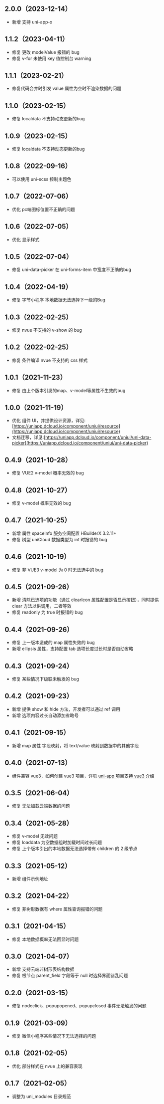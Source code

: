 ## 2.0.0（2023-12-14）
- 新增 支持 uni-app-x
## 1.1.2（2023-04-11）
- 修复 更改 modelValue 报错的 bug
- 修复 v-for 未使用 key 值控制台 warning
## 1.1.1（2023-02-21）
- 修复代码合并时引发 value 属性为空时不渲染数据的问题
## 1.1.0（2023-02-15）
- 修复 localdata 不支持动态更新的bug
## 1.0.9（2023-02-15）
- 修复 localdata 不支持动态更新的bug
## 1.0.8（2022-09-16）
- 可以使用 uni-scss 控制主题色
## 1.0.7（2022-07-06）
- 优化 pc端图标位置不正确的问题
## 1.0.6（2022-07-05）
- 优化 显示样式
## 1.0.5（2022-07-04）
- 修复 uni-data-picker 在 uni-forms-item 中宽度不正确的bug
## 1.0.4（2022-04-19）
- 修复 字节小程序 本地数据无法选择下一级的Bug
## 1.0.3（2022-02-25）
- 修复 nvue 不支持的 v-show 的 bug
## 1.0.2（2022-02-25）
- 修复 条件编译 nvue 不支持的 css 样式
## 1.0.1（2021-11-23）
- 修复 由上个版本引发的map、v-model等属性不生效的bug
## 1.0.0（2021-11-19）
- 优化 组件 UI，并提供设计资源，详见:[https://uniapp.dcloud.io/component/uniui/resource](https://uniapp.dcloud.io/component/uniui/resource)
- 文档迁移，详见:[https://uniapp.dcloud.io/component/uniui/uni-data-picker](https://uniapp.dcloud.io/component/uniui/uni-data-picker)
## 0.4.9（2021-10-28）
- 修复 VUE2 v-model 概率无效的 bug
## 0.4.8（2021-10-27）
- 修复 v-model 概率无效的 bug
## 0.4.7（2021-10-25）
- 新增 属性 spaceInfo 服务空间配置 HBuilderX 3.2.11+
- 修复 树型 uniCloud 数据类型为 int 时报错的 bug
## 0.4.6（2021-10-19）
- 修复 非 VUE3 v-model 为 0 时无法选中的 bug
## 0.4.5（2021-09-26）
- 新增 清除已选项的功能（通过 clearIcon 属性配置是否显示按钮），同时提供 clear 方法以供调用，二者等效
- 修复 readonly 为 true 时报错的 bug
## 0.4.4（2021-09-26）
- 修复 上一版本造成的 map 属性失效的 bug
- 新增 ellipsis 属性，支持配置 tab 选项长度过长时是否自动省略
## 0.4.3（2021-09-24）
- 修复 某些情况下级联未触发的 bug
## 0.4.2（2021-09-23）
- 新增 提供 show 和 hide 方法，开发者可以通过 ref 调用
- 新增 选项内容过长自动添加省略号
## 0.4.1（2021-09-15）
- 新增 map 属性 字段映射，将 text/value 映射到数据中的其他字段
## 0.4.0（2021-07-13）
- 组件兼容 vue3，如何创建 vue3 项目，详见 [uni-app 项目支持 vue3 介绍](https://ask.dcloud.net.cn/article/37834)
## 0.3.5（2021-06-04）
- 修复 无法加载云端数据的问题
## 0.3.4（2021-05-28）
- 修复 v-model 无效问题
- 修复 loaddata 为空数据组时加载时间过长问题
- 修复 上个版本引出的本地数据无法选择带有 children 的 2 级节点
## 0.3.3（2021-05-12）
- 新增 组件示例地址
## 0.3.2（2021-04-22）
- 修复 非树形数据有 where 属性查询报错的问题
## 0.3.1（2021-04-15）
- 修复 本地数据概率无法回显时问题
## 0.3.0（2021-04-07）
- 新增 支持云端非树形表结构数据
- 修复 根节点 parent_field 字段等于 null 时选择界面错乱问题
## 0.2.0（2021-03-15）
- 修复 nodeclick、popupopened、popupclosed 事件无法触发的问题
## 0.1.9（2021-03-09）
- 修复 微信小程序某些情况下无法选择的问题
## 0.1.8（2021-02-05）
- 优化 部分样式在 nvue 上的兼容表现
## 0.1.7（2021-02-05）
- 调整为 uni_modules 目录规范
